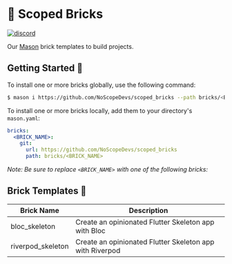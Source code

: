 # 🧱 Scoped Bricks

<a href="https://discord.gg/maXe5YsWXH"><img src="https://img.shields.io/discord/870519133899472926.svg?logo=discord" alt="discord"></a>

Our [Mason][mason_link] brick templates to build projects.

[mason_link]: https://github.com/felangel/mason

## Getting Started 🚀

To install one or more bricks globally, use the following command:

```sh
$ mason i https://github.com/NoScopeDevs/scoped_bricks --path bricks/<BRICK_NAME>
```

To install one or more bricks locally, add them to your directory's `mason.yaml`:

```yaml
bricks:
  <BRICK_NAME>:
    git:
      url: https://github.com/NoScopeDevs/scoped_bricks
      path: bricks/<BRICK_NAME>
```

*Note: Be sure to replace `<BRICK_NAME>` with one of the following bricks:*

## Brick Templates 🧱

| Brick Name            | Description                                              |
| --------------------- | -------------------------------------------------------- |
| bloc_skeleton         | Create an opinionated Flutter Skeleton app with Bloc     |
| riverpod_skeleton     | Create an opinionated Flutter Skeleton app with Riverpod |